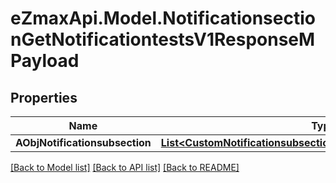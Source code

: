 
# eZmaxApi.Model.NotificationsectionGetNotificationtestsV1ResponseMPayload

## Properties

Name | Type | Description | Notes
------------ | ------------- | ------------- | -------------
**AObjNotificationsubsection** | [**List&lt;CustomNotificationsubsectiongetnotificationtestsResponse&gt;**](CustomNotificationsubsectiongetnotificationtestsResponse.md) |  | 

[[Back to Model list]](../README.md#documentation-for-models)
[[Back to API list]](../README.md#documentation-for-api-endpoints)
[[Back to README]](../README.md)

